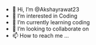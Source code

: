 - 👋 Hi, I’m @Akshayrawat23
- 👀 I’m interested in Coding
- 🌱 I’m currently learning coding
- 💞️ I’m looking to collaborate on 
- 📫 How to reach me ...

<!---
Akshayrawat23/Akshayrawat23 is a ✨ special ✨ repository because its `README.md` (this file) appears on your GitHub profile.
You can click the Preview link to take a look at your changes.
--->
